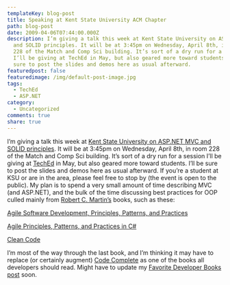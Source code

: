 ```yaml
---
templateKey: blog-post
title: Speaking at Kent State University ACM Chapter
path: blog-post
date: 2009-04-06T07:44:00.000Z
description: I’m giving a talk this week at Kent State University on ASP.NET MVC
  and SOLID principles. It will be at 3:45pm on Wednesday, April 8th, in room
  228 of the Match and Comp Sci building. It’s sort of a dry run for a session
  I’ll be giving at TechEd in May, but also geared more toward students. I’ll be
  sure to post the slides and demos here as usual afterward.
featuredpost: false
featuredimage: /img/default-post-image.jpg
tags:
  - TechEd
  - ASP.NET
category:
  - Uncategorized
comments: true
share: true
---
```

I’m giving a talk this week at [Kent State University on ASP.NET MVC and SOLID principles](http://www.cs.kent.edu/research/seminars.html?Seminar_ID=135). It will be at 3:45pm on Wednesday, April 8th, in room 228 of the Match and Comp Sci building. It’s sort of a dry run for a session I’ll be giving at [TechEd](http://msteched.com/) in May, but also geared more toward students. I’ll be sure to post the slides and demos here as usual afterward. If you’re a student at KSU or are in the area, please feel free to stop by (the event is open to the public). My plan is to spend a very small amount of time describing MVC (and ASP.NET), and the bulk of the time discussing best practices for OOP culled mainly from [Robert C. Martin’s](http://www.objectmentor.com/omTeam/martin_r.html) books, such as these:

[Agile Software Development, Principles, Patterns, and Practices](http://www.amazon.com/gp/product/0135974445?ie=UTF8&tag=aspalliancecom&linkCode=as2&camp=1789&creative=390957&creativeASIN=0135974445)

[Agile Principles, Patterns, and Practices in C#](http://www.amazon.com/gp/product/0131857258?ie=UTF8&tag=aspalliancecom&linkCode=as2&camp=1789&creative=390957&creativeASIN=0131857258)

[Clean Code](http://www.amazon.com/gp/product/0132350882?ie=UTF8&tag=aspalliancecom&linkCode=as2&camp=1789&creative=390957&creativeASIN=0132350882)

I’m most of the way through the last book, and I’m thinking it may have to replace (or certainly augment) [Code Complete](http://www.amazon.com/gp/product/0735619670?ie=UTF8&tag=aspalliancecom&linkCode=as2&camp=1789&creative=390957&creativeASIN=0735619670) as one of the books all developers should read. Might have to update my [Favorite Developer Books post](/favorite-developer-books) soon.